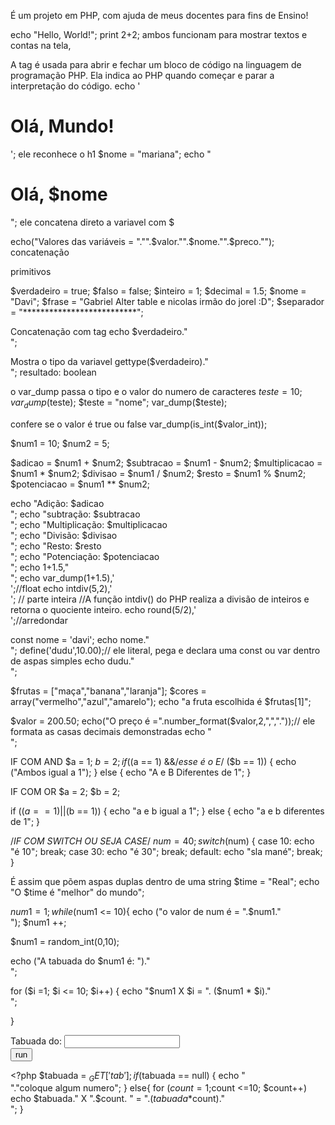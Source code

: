 É um projeto em PHP, com ajuda de meus docentes para fins de Ensino!
>>>>>>>>>>>>>>>>>>>>>>>>>>>>>>>>>>>>>>>>>>>>>>>>>>>>>>>>>>>>>>>>>>>>
   echo "Hello, World!";
print 2+2;
ambos funcionam para mostrar textos e contas na tela,

A tag <?php?> é usada para abrir e fechar um bloco de código na linguagem de programação PHP. Ela indica ao PHP quando começar e parar a interpretação do código.
echo '<h1> Olá, Mundo! </h1>';
ele reconhece o h1
    $nome = "mariana";
    echo "<h1>Olá, $nome </h1>";
ele concatena direto a variavel com $

echo("Valores das variáveis = "."".$valor."".$nome."".$preco."");
concatenação

primitivos

$verdadeiro = true;
$falso = false;
$inteiro = 1;
$decimal = 1.5;
$nome = "Davi";
$frase = "Gabriel Alter table e nicolas irmão do jorel :D";
$separador = "**************************";

Concatenação com tag
echo $verdadeiro."<br>";

Mostra o tipo da variavel
gettype($verdadeiro)."<br>";
resultado: boolean

o var_dump passa o tipo e o valor do numero de caracteres
$teste = 10;
var_dump($teste);
$teste = "nome";
var_dump($teste);

confere se o valor é true ou false 
var_dump(is_int($valor_int));

$num1 = 10;
$num2 = 5;

$adicao = $num1 + $num2;
$subtracao = $num1 - $num2;
$multiplicacao = $num1 * $num2;
$divisao = $num1 / $num2;
$resto = $num1 % $num2; 
$potenciacao = $num1 ** $num2;

echo "Adição: $adicao<br>";
echo "subtração: $subtracao<br>";
echo "Multiplicação: $multiplicacao<br>";
echo "Divisão: $divisao<br>";
echo "Resto: $resto<br>";
echo "Potenciação: $potenciacao<br>";
echo 1+1.5,"<br>";
echo var_dump(1+1.5),'<br>';//float
echo intdiv(5,2),'<br>'; // parte inteira
//A função intdiv() do PHP realiza a divisão de inteiros e retorna o quociente inteiro. 
echo round(5/2),'<br>';//arredondar

const nome = 'davi';
echo nome."<br>";
define('dudu',10.00);// ele literal, pega e declara uma const ou var dentro de aspas simples
echo dudu."<br>";

 $frutas = ["maça","banana","laranja"];
 $cores = array("vermelho","azul","amarelo");
  echo "a fruta escolhida é $frutas[1]";

 $valor = 200.50;
 echo("O preço é =".number_format($valor,2,",","."));// ele formata as casas decimais demonstradas
 echo "<br>";

IF COM AND
$a = 1;
$b = 2;
 if (($a == 1) &&/*esse é o E*/ ($b == 1))
{
    echo ("Ambos igual a 1");
}
else
{
    echo "A e B Diferentes de 1";
}

IF COM OR
$a = 2;
$b = 2;

if (($a == 1)||($b == 1))
{
    echo "a e b igual a 1";
}
else {
    echo "a e b diferentes de 1";
}

/*IF COM SWITCH OU SEJA CASE*/
$num = 40;
switch ($num) {
    case 10:
        echo "é 10";
        break;
    case 30:
        echo "é 30";
        break;
    default:
        echo "sla mané";
        break;  
    }

É assim que põem aspas duplas dentro de uma string 
    $time = "Real";
echo "O $time é \"melhor\" do mundo"; 


$num1 = 1;
while ($num1 <= 10){
    echo ("o valor de num é = ".$num1."<br>");
    $num1 ++;


  $num1 = random_int(0,10);

 echo ("A tabuada do $num1 é: ")."<br>";

 for ($i =1; $i <= 10; $i++)
{
 echo "$num1 X $i = ". ($num1 * $i)."<br>";
 
}
    <form action="">
        Tabuada do: <input type="text" name= "tab"/>
        <br>
        <input type="submit" name= "submit" value="run" />
    </form>
    <?php 
    $tabuada = $_GET['tab'];
    if ($tabuada == null)
    {
        echo "<br>"."coloque algum numero";
    }
    else{
    for ($count=1;$count <=10; $count++)
    echo $tabuada." X ".$count. " = ".($tabuada*$count)."<br>";
    }
   